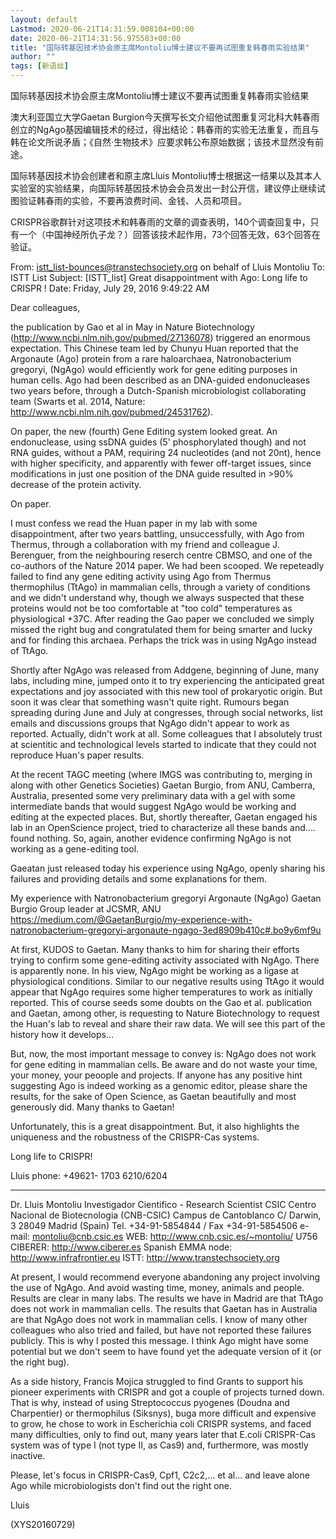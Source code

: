 ```yaml
---
layout: default
Lastmod: 2020-06-21T14:31:59.008104+00:00
date: 2020-06-21T14:31:56.975583+00:00
title: "国际转基因技术协会原主席Montoliu博士建议不要再试图重复韩春雨实验结果"
author: ""
tags: [新语丝]
---
```


国际转基因技术协会原主席Montoliu博士建议不要再试图重复韩春雨实验结果

澳大利亚国立大学Gaetan Burgion今天撰写长文介绍他试图重复河北科大韩春雨创立的NgAgo基因编辑技术的经过，得出结论：韩春雨的实验无法重复，而且与韩在论文所说矛盾；《自然·生物技术》应要求韩公布原始数据；该技术显然没有前途。

国际转基因技术协会创建者和原主席Lluis Montoliu博士根据这一结果以及其本人实验室的实验结果，向国际转基因技术协会会员发出一封公开信，建议停止继续试图验证韩春雨的实验，不要再浪费时间、金钱、人员和项目。

CRISPR谷歌群针对这项技术和韩春雨的文章的调查表明，140个调查回复中，只有一个（中国神经所仇子龙？）回答该技术起作用，73个回答无效，63个回答在验证。

From: istt_list-bounces@transtechsociety.org on behalf of Lluis Montoliu To: ISTT List Subject: [ISTT_list] Great disappointment with Ago: Long life to CRISPR ! Date: Friday, July 29, 2016 9:49:22 AM

Dear colleagues,

the publication by Gao et al in May in Nature Biotechnology (http://www.ncbi.nlm.nih.gov/pubmed/27136078) triggered an enormous expectation. This Chinese team led by Chunyu Huan reported that the Argonaute (Ago) protein from a rare haloarchaea, Natronobacterium gregoryi, (NgAgo) would efficiently work for gene editing purposes in human cells. Ago had been described as an DNA-guided endonucleases two years before, through a Dutch-Spanish microbiologist collaborating team (Swarts et al. 2014, Nature: http://www.ncbi.nlm.nih.gov/pubmed/24531762).

On paper, the new (fourth) Gene Editing system looked great. An endonuclease, using ssDNA guides (5' phosphorylated though) and not RNA guides, without a PAM, requiring 24 nucleotides (and not 20nt), hence with higher specificity, and apparently with fewer off-target issues, since modifications in just one position of the DNA guide resulted in >90% decrease of the protein activity.

On paper.

I must confess we read the Huan paper in my lab with some disappointment, after two years battling, unsuccessfully, with Ago from Thermus, through a collaboration with my friend and colleague J. Berenguer, from the neighbouring reserch centre CBMSO, and one of the co-authors of the Nature 2014 paper. We had been scooped. We repeteadly failed to find any gene editing activity using Ago from Thermus thermophilus (TtAgo) in mammalian cells, through a variety of conditions and we didn't understand why, though we always suspected that these proteins would not be too comfortable at "too cold" temperatures as physiological +37C. After reading the Gao paper we concluded we simply missed the right bug and congratulated them for being smarter and lucky and for finding this archaea. Perhaps the trick was in using NgAgo instead of TtAgo.

Shortly after NgAgo was released from Addgene, beginning of June, many labs, including mine, jumped onto it to try experiencing the anticipated great expectations and joy associated with this new tool of prokaryotic origin. But soon it was clear that something wasn't quite right. Rumours began spreading during June and July at congresses, through social networks, list emails and discussions groups that NgAgo didn't appear to work as reported. Actually, didn't work at all. Some colleagues that I absolutely trust at scientitic and technological levels started to indicate that they could not reproduce Huan's paper results.

At the recent TAGC meeting (where IMGS was contributing to, merging in along with other Genetics Societies) Gaetan Burgio, from ANU, Camberra, Australia, presented some very preliminary data with a gel with some intermediate bands that would suggest NgAgo would be working and editing at the expected places. But, shortly thereafter, Gaetan engaged his lab in an OpenScience project, tried to characterize all these bands and.... found nothing. So, again, another evidence confirming NgAgo is not working as a gene-editing tool.

Gaeatan just released today his experience using NgAgo, openly sharing his failures and providing details and some explanations for them.

My experience with Natronobacterium gregoryi Argonaute (NgAgo) Gaetan Burgio Group leader at JCSMR, ANU https://medium.com/@GaetanBurgio/my-experience-with-natronobacterium-gregoryi-argonaute-ngago-3ed8909b410c#.bo9y6mf9u

At first, KUDOS to Gaetan. Many thanks to him for sharing their efforts trying to confirm some gene-editing activity associated with NgAgo. There is apparently none. In his view, NgAgo might be working as a ligase at physiological conditions. Similar to our negative results using TtAgo it would appear that NgAgo requires some higher temperatures to work as initially reported. This of course seeds some doubts on the Gao et al. publication and Gaetan, among other, is requesting to Nature Biotechnology to request the Huan's lab to reveal and share their raw data. We will see this part of the history how it develops...

But, now, the most important message to convey is: NgAgo does not work for gene editing in mammalian cells. Be aware and do not waste your time, your money, your peoople and projects. If anyone has any positive hint suggesting Ago is indeed working as a genomic editor, please share the results, for the sake of Open Science, as Gaetan beautifully and most generously did. Many thanks to Gaetan!

Unfortunately, this is a great disappointment. But, it also highlights the uniqueness and the robustness of the CRISPR-Cas systems.

Long life to CRISPR!

Lluis phone: +49621- 1703 6210/6204

___________________________

Dr. Lluis Montoliu Investigador Cientifico - Research Scientist CSIC Centro Nacional de Biotecnologia (CNB-CSIC) Campus de Cantoblanco C/ Darwin, 3 28049 Madrid (Spain) Tel. +34-91-5854844  / Fax +34-91-5854506 e-mail: montoliu@cnb.csic.es WEB: http://www.cnb.csic.es/~montoliu/ U756 CIBERER: http://www.ciberer.es Spanish EMMA node: http://www.infrafrontier.eu ISTT: http://www.transtechsociety.org

At present, I would recommend everyone abandoning any project involving the use of NgAgo. And avoid wasting time, money, animals and people. Results are clear in many labs. The results we have in Madrid are that TtAgo does not work in mammalian cells. The results that Gaetan has in Australia are that NgAgo does not work in mammalian cells. I know of many other colleagues who also tried and failed, but have not reported these failures publicly. This is why I posted this message. I think Ago might have some potential but we don't seem to have found yet the adequate version of it (or the right bug).

As a side history, Francis Mojica struggled to find Grants to support his pioneer experiments with CRISPR and got a couple of projects turned down. That is why, instead of using Streptococcus pyogenes (Doudna and Charpentier) or thermophilus (Siksnys), buga more difficult and expensive to grow, he chose to work in Escherichia coli CRISPR systems, and faced many difficulties, only to find out, many years later that E.coli CRISPR-Cas system was of type I (not type II, as Cas9) and, furthermore, was mostly inactive.

Please, let's focus in CRISPR-Cas9, Cpf1, C2c2,... et al... and leave alone Ago while microbiologists don't find out the right one.

Lluis

(XYS20160729)

